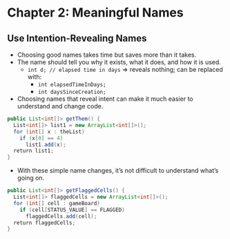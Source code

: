 # Chapter 2: Meaningful Names

## Use Intention-Revealing Names

* Choosing good names takes time but saves more than it takes.
* The name should tell you why it exists, what it does, and how it is used.
  * `int d; // elapsed time in days` => reveals nothing; can be replaced with:
    * `int elapsedTimeInDays;`
    * `int daysSinceCreation;`
* Choosing names that reveal intent can make it much easier to understand and change code.

```java
public List<int[]> getThem() {
  List<int[]> list1 = new ArrayList<int[]>();
  for (int[] x : theList)
    if (x[0] == 4)
      list1.add(x);
  return list1;
}
```

* With these simple name changes, it’s not difficult to understand what’s going on.

```java
public List<int[]> getFlaggedCells() {
  List<int[]> flaggedCells = new ArrayList<int[]>();
  for (int[] cell : gameBoard)
    if (cell[STATUS_VALUE] == FLAGGED)
      flaggedCells.add(cell);
  return flaggedCells;
}
```

